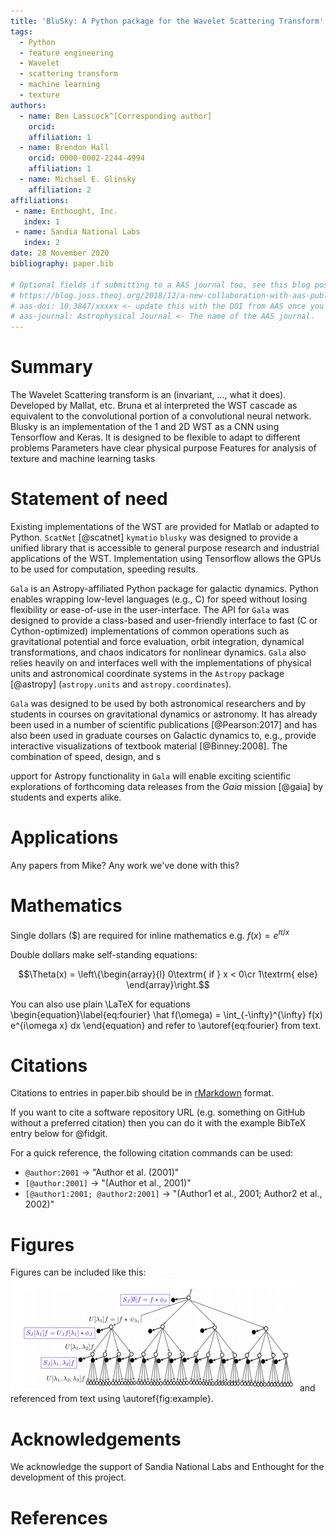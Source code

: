 ```yaml
---
title: 'BluSky: A Python package for the Wavelet Scattering Transform'
tags:
  - Python
  - feature engineering
  - Wavelet
  - scattering transform
  - machine learning
  - texture
authors:
  - name: Ben Lasscock^[Corresponding author]
    orcid: 
    affiliation: 1
  - name: Brendon Hall
    orcid: 0000-0002-2244-4994
    affiliation: 1
  - name: Michael E. Glinsky
    affiliation: 2
affiliations:
 - name: Enthought, Inc.
   index: 1
 - name: Sandia National Labs
   index: 2
date: 28 November 2020
bibliography: paper.bib

# Optional fields if submitting to a AAS journal too, see this blog post:
# https://blog.joss.theoj.org/2018/12/a-new-collaboration-with-aas-publishing
# aas-doi: 10.3847/xxxxx <- update this with the DOI from AAS once you know it.
# aas-journal: Astrophysical Journal <- The name of the AAS journal.
---
```


# Summary

The Wavelet Scattering transform is an (invariant, ..., what it does).
Developed by Mallat, etc.
Bruna et al interpreted the WST cascade as equivalent to the convolutional 
portion of a convolutional neural network.
Blusky is an implementation of the 1 and 2D WST as a CNN using Tensorflow and Keras.
It is designed to be flexible to adapt to different problems
Parameters have clear physical purpose
Features for analysis of texture and machine learning tasks

# Statement of need

Existing implementations of the WST are provided for Matlab or adapted to Python.
`ScatNet` [@scatnet]
`kymatio`
`blusky` was designed to provide a unified library that is accessible to general purpose research and industrial applications of the WST.
Implementation using Tensorflow allows the GPUs to be used for computation, speeding results.


`Gala` is an Astropy-affiliated Python package for galactic dynamics. Python
enables wrapping low-level languages (e.g., C) for speed without losing
flexibility or ease-of-use in the user-interface. The API for `Gala` was
designed to provide a class-based and user-friendly interface to fast (C or
Cython-optimized) implementations of common operations such as gravitational
potential and force evaluation, orbit integration, dynamical transformations,
and chaos indicators for nonlinear dynamics. `Gala` also relies heavily on and
interfaces well with the implementations of physical units and astronomical
coordinate systems in the `Astropy` package [@astropy] (`astropy.units` and
`astropy.coordinates`).

`Gala` was designed to be used by both astronomical researchers and by
students in courses on gravitational dynamics or astronomy. It has already been
used in a number of scientific publications [@Pearson:2017] and has also been
used in graduate courses on Galactic dynamics to, e.g., provide interactive
visualizations of textbook material [@Binney:2008]. The combination of speed,
design, and s

upport for Astropy functionality in `Gala` will enable exciting
scientific explorations of forthcoming data releases from the *Gaia* mission
[@gaia] by students and experts alike.

# Applications
Any papers from Mike?
Any work we've done with this?

# Mathematics

Single dollars ($) are required for inline mathematics e.g. $f(x) = e^{\pi/x}$

Double dollars make self-standing equations:

$$\Theta(x) = \left\{\begin{array}{l}
0\textrm{ if } x < 0\cr
1\textrm{ else}
\end{array}\right.$$

You can also use plain \LaTeX for equations
\begin{equation}\label{eq:fourier}
\hat f(\omega) = \int_{-\infty}^{\infty} f(x) e^{i\omega x} dx
\end{equation}
and refer to \autoref{eq:fourier} from text.

# Citations

Citations to entries in paper.bib should be in
[rMarkdown](http://rmarkdown.rstudio.com/authoring_bibliographies_and_citations.html)
format.

If you want to cite a software repository URL (e.g. something on GitHub without a preferred
citation) then you can do it with the example BibTeX entry below for @fidgit.

For a quick reference, the following citation commands can be used:
- `@author:2001`  ->  "Author et al. (2001)"
- `[@author:2001]` -> "(Author et al., 2001)"
- `[@author1:2001; @author2:2001]` -> "(Author1 et al., 2001; Author2 et al., 2002)"

# Figures

Figures can be included like this:
![Caption for example figure.\label{fig:example}](wst.png)
and referenced from text using \autoref{fig:example}.

# Acknowledgements

We acknowledge the support of Sandia National Labs and Enthought for the development of this project.

# References